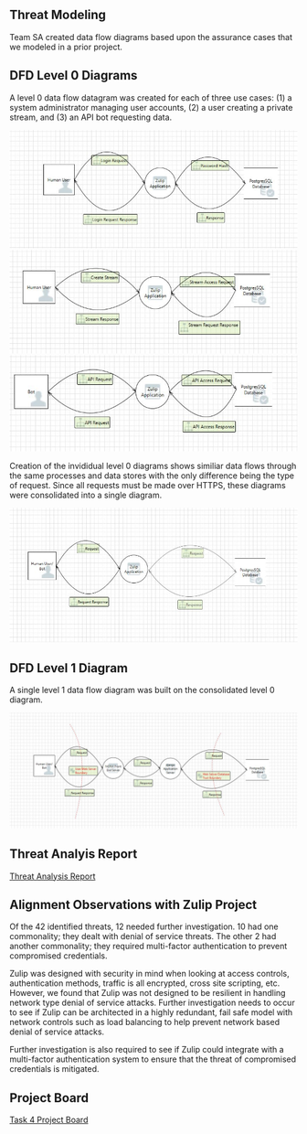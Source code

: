 ## Threat Modeling
Team SA created data flow diagrams based upon the assurance cases that we modeled in a prior project.

## DFD Level 0 Diagrams
A level 0 data flow datagram was created for each of three use cases: (1) a system administrator managing user accounts, (2) a user creating a private stream, and (3) an API bot requesting data.

<img src="https://github.com/lisabazis/TeamSA/blob/master/DFD0-1.JPG">
<img src="https://github.com/lisabazis/TeamSA/blob/master/DFD0-2.JPG">
<img src="https://github.com/lisabazis/TeamSA/blob/master/DFD0-3.JPG">

Creation of the invididual level 0 diagrams shows similiar data flows through the same processes and data stores with the only difference being the type of request. Since all requests must be made over HTTPS, these diagrams were consolidated into a single diagram.

<img src="https://github.com/lisabazis/TeamSA/blob/master/DFD0-0.JPG">

## DFD Level 1 Diagram
A single level 1 data flow diagram was built on the consolidated level 0 diagram.

<img src="https://github.com/lisabazis/TeamSA/blob/master/DFD1.JPG">

## Threat Analyis Report
[Threat Analysis Report](https://github.com/lisabazis/TeamSA/blob/master/Threat%20Modeling%20Report.pdf)

## Alignment Observations with Zulip Project

Of the 42 identified threats, 12 needed further investigation.  10 had one commonality; they dealt with denial of service threats. The other 2 had another commonality; they required multi-factor authentication to prevent compromised credentials.

Zulip was designed with security in mind when looking at access controls, authentication methods, traffic is all encrypted, cross site scripting, etc.  However, we found that Zulip was not designed to be resilient in handling network type denial of service attacks.  Further investigation needs to occur to see if Zulip can be architected in a highly redundant, fail safe model with network controls such as load balancing to help prevent network based denial of service attacks.  

Further investigation is also required to see if Zulip could integrate with a multi-factor authentication system to ensure that the threat of compromised credentials is mitigated.

## Project Board
[Task 4 Project Board](https://github.com/lisabazis/TeamSA/projects/1)
